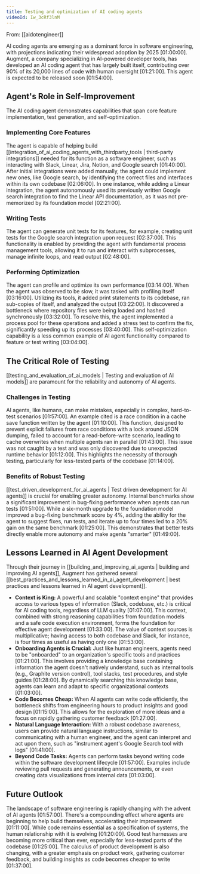 ```yaml
---
title: Testing and optimization of AI coding agents
videoId: Iw_3cRf3lnM
---
```


From: [[aidotengineer]] <br/> 

AI coding agents are emerging as a dominant force in software engineering, with projections indicating their widespread adoption by 2025 [01:00:00]. Augment, a company specializing in AI-powered developer tools, has developed an AI coding agent that has largely built itself, contributing over 90% of its 20,000 lines of code with human oversight [01:21:00]. This agent is expected to be released soon [01:54:00].

## Agent's Role in Self-Improvement
The AI coding agent demonstrates capabilities that span core feature implementation, test generation, and self-optimization.

### Implementing Core Features
The agent is capable of helping build [[integration_of_ai_coding_agents_with_thirdparty_tools | third-party integrations]] needed for its function as a software engineer, such as interacting with Slack, Linear, Jira, Notion, and Google search [01:40:00]. After initial integrations were added manually, the agent could implement new ones, like Google search, by identifying the correct files and interfaces within its own codebase [02:06:00]. In one instance, while adding a Linear integration, the agent autonomously used its previously written Google search integration to find the Linear API documentation, as it was not pre-memorized by its foundation model [02:21:00].

### Writing Tests
The agent can generate unit tests for its features, for example, creating unit tests for the Google search integration upon request [02:37:00]. This functionality is enabled by providing the agent with fundamental process management tools, allowing it to run and interact with subprocesses, manage infinite loops, and read output [02:48:00].

### Performing Optimization
The agent can profile and optimize its own performance [03:14:00]. When the agent was observed to be slow, it was tasked with profiling itself [03:16:00]. Utilizing its tools, it added print statements to its codebase, ran sub-copies of itself, and analyzed the output [03:22:00]. It discovered a bottleneck where repository files were being loaded and hashed synchronously [03:32:00]. To resolve this, the agent implemented a process pool for these operations and added a stress test to confirm the fix, significantly speeding up its processes [03:40:00]. This self-optimization capability is a less common example of AI agent functionality compared to feature or test writing [03:04:00].

## The Critical Role of Testing
[[testing_and_evaluation_of_ai_models | Testing and evaluation of AI models]] are paramount for the reliability and autonomy of AI agents.

### Challenges in Testing
AI agents, like humans, can make mistakes, especially in complex, hard-to-test scenarios [01:57:00]. An example cited is a race condition in a cache save function written by the agent [01:10:00]. This function, designed to prevent explicit failures from race conditions with a lock around JSON dumping, failed to account for a read-before-write scenario, leading to cache overwrites when multiple agents ran in parallel [01:43:00]. This issue was not caught by a test and was only discovered due to unexpected runtime behavior [01:12:00]. This highlights the necessity of thorough testing, particularly for less-tested parts of the codebase [01:14:00].

### Benefits of Robust Testing
[[test_driven_development_for_ai_agents | Test driven development for AI agents]] is crucial for enabling greater autonomy. Internal benchmarks show a significant improvement in bug-fixing performance when agents can run tests [01:51:00]. While a six-month upgrade to the foundation model improved a bug-fixing benchmark score by 4%, adding the ability for the agent to suggest fixes, run tests, and iterate up to four times led to a 20% gain on the same benchmark [01:25:00]. This demonstrates that better tests directly enable more autonomy and make agents "smarter" [01:49:00].

## Lessons Learned in AI Agent Development
Through their journey in [[building_and_improving_ai_agents | building and improving AI agents]], Augment has gathered several [[best_practices_and_lessons_learned_in_ai_agent_development | best practices and lessons learned in AI agent development]].

*   **Context is King:** A powerful and scalable "context engine" that provides access to various types of information (Slack, codebase, etc.) is critical for AI coding tools, regardless of LLM quality [01:07:00]. This context, combined with strong reasoning capabilities from foundation models and a safe code execution environment, forms the foundation for effective agent development [01:33:00]. The value of context sources is multiplicative; having access to both codebase and Slack, for instance, is four times as useful as having only one [01:53:00].
*   **Onboarding Agents is Crucial:** Just like human engineers, agents need to be "onboarded" to an organization's specific tools and practices [01:21:00]. This involves providing a knowledge base containing information the agent doesn't natively understand, such as internal tools (e.g., Graphite version control), tool stacks, test procedures, and style guides [01:28:00]. By dynamically searching this knowledge base, agents can learn and adapt to specific organizational contexts [01:03:00].
*   **Code Becomes Cheap:** When AI agents can write code efficiently, the bottleneck shifts from engineering hours to product insights and good design [01:15:00]. This allows for the exploration of more ideas and a focus on rapidly gathering customer feedback [01:27:00].
*   **Natural Language Interaction:** With a robust codebase awareness, users can provide natural language instructions, similar to communicating with a human engineer, and the agent can interpret and act upon them, such as "instrument agent's Google Search tool with logs" [01:41:00].
*   **Beyond Code Tasks:** Agents can perform tasks beyond writing code within the software development lifecycle [01:57:00]. Examples include reviewing pull requests and generating announcements, or even creating data visualizations from internal data [01:03:00].

## Future Outlook
The landscape of software engineering is rapidly changing with the advent of AI agents [01:57:00]. There's a compounding effect where agents are beginning to help build themselves, accelerating their improvement [01:11:00]. While code remains essential as a specification of systems, the human relationship with it is evolving [01:20:00]. Good test harnesses are becoming more critical than ever, especially for less-tested parts of the codebase [01:25:00]. The calculus of product development is also changing, with a greater emphasis on product work, gathering customer feedback, and building insights as code becomes cheaper to write [01:37:00].